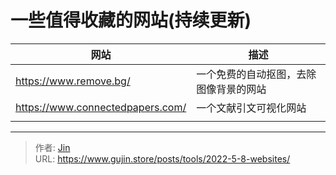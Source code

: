# 一些值得收藏的网站(持续更新)


| 网站                             | 描述                                   |
| -------------------------------- | -------------------------------------- |
| https://www.remove.bg/           | 一个免费的自动抠图，去除图像背景的网站 |
| https://www.connectedpapers.com/ | 一个文献引文可视化网站                 |
|                                  |                                        |



---

> 作者: [Jin](https://img.gujin.store/img/favicon.ico)  
> URL: https://www.gujin.store/posts/tools/2022-5-8-websites/  

